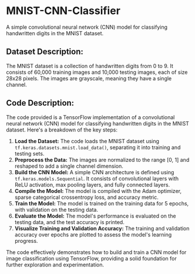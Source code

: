 # MNIST-CNN-Classifier
A simple convolutional neural network (CNN) model for classifying handwritten digits in the MNIST dataset.

## Dataset Description:

The MNIST dataset is a collection of handwritten digits from 0 to 9. It consists of 60,000 training images and 10,000 testing images, each of size 28x28 pixels. The images are grayscale, meaning they have a single channel.

## Code Description:

The code provided is a TensorFlow implementation of a convolutional neural network (CNN) model for classifying handwritten digits in the MNIST dataset. Here's a breakdown of the key steps:

1. **Load the Dataset:** The code loads the MNIST dataset using `tf.keras.datasets.mnist.load_data()`, separating it into training and testing sets.
2. **Preprocess the Data:** The images are normalized to the range [0, 1] and reshaped to add a single channel dimension.
3. **Build the CNN Model:** A simple CNN architecture is defined using `tf.keras.models.Sequential`. It consists of convolutional layers with ReLU activation, max pooling layers, and fully connected layers.
4. **Compile the Model:** The model is compiled with the Adam optimizer, sparse categorical crossentropy loss, and accuracy metric.
5. **Train the Model:** The model is trained on the training data for 5 epochs, with validation on the testing data.
6. **Evaluate the Model:** The model's performance is evaluated on the testing data, and the test accuracy is printed.
7. **Visualize Training and Validation Accuracy:** The training and validation accuracy over epochs are plotted to assess the model's learning progress.

The code effectively demonstrates how to build and train a CNN model for image classification using TensorFlow, providing a solid foundation for further exploration and experimentation.

